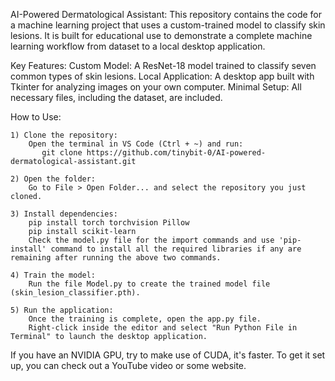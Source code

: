 AI-Powered Dermatological Assistant:
      This repository contains the code for a machine learning project that uses a custom-trained model to classify skin lesions. It is built for educational use to demonstrate a complete machine learning workflow from dataset to a local desktop application.

Key Features:
      Custom Model: A ResNet-18 model trained to classify seven common types of skin lesions.
      Local Application: A desktop app built with Tkinter for analyzing images on your own computer.
      Minimal Setup: All necessary files, including the dataset, are included.
      
How to Use:

    1) Clone the repository:
        Open the terminal in VS Code (Ctrl + ~) and run:
           git clone https://github.com/tinybit-0/AI-powered-dermatological-assistant.git
           
    2) Open the folder:
        Go to File > Open Folder... and select the repository you just cloned.
        
    3) Install dependencies:
        pip install torch torchvision Pillow
        pip install scikit-learn
        Check the model.py file for the import commands and use 'pip-install' command to install all the required libraries if any are remaining after running the above two commands.
        
    4) Train the model:
        Run the file Model.py to create the trained model file (skin_lesion_classifier.pth).
        
    5) Run the application:
        Once the training is complete, open the app.py file. 
        Right-click inside the editor and select "Run Python File in Terminal" to launch the desktop application.

If you have an NVIDIA GPU, try to make use of CUDA, it's faster. To get it set up, you can check out a YouTube video or some website.
